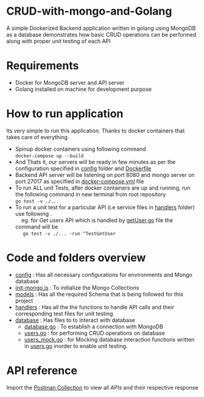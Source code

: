 # CRUD-with-mongo-and-Golang
A simple Dockerized Backend application written in golang using MongoDB as a database demonstrates how basic CRUD operations can be performed along with proper unit testing of each API

# Requirements
* Docker for MongoDB server and API server <br /> 
* Golang installed on machine for development purpose <br /> 

# How to run application
Its very simple to run this application. Thanks to docker containers that takes care of everything.<br /> 
* Spinup docker containers using following command<br /> 
    ```docker-compose up --build```
* And Thats it, our servers will be ready in few minutes as per the configuration specified in [config](https://github.com/xidddekate/Crud-with-mongo-and-Go/tree/main/config) folder and [Dockerfile](https://github.com/xidddekate/Crud-with-mongo-and-Go/blob/main/Dockerfile)
* Backend API server will be listening on port 8080 and mongo server on port 27017 as specified in [docker-compose.yml](https://github.com/xidddekate/Crud-with-mongo-and-Go/blob/main/docker-compose.yml) file
* To run ALL unit Tests, after docker containers are up and running, run the following command in new terminal from root repository<br/> ```go test -v ./...```
* To run a unit test for a particular API (i.e service files in [handlers](https://github.com/xidddekate/Crud-with-mongo-and-Go/tree/main/handlers) folder) use following . <br/> &nbsp;&nbsp;&nbsp; eg. for Get users API which is handled by [getUser.go](https://github.com/xidddekate/Crud-with-mongo-and-Go/blob/main/handlers/getUser.go) file the command will be   <br/>  &nbsp;&nbsp;&nbsp;&nbsp; ```go test -v ./... -run ^TestGetUser```
# Code and folders overview
* [config](https://github.com/xidddekate/Crud-with-mongo-and-Go/tree/main/config) : Has all necessary configurations for environments and Mongo database
* [init-mongo.js](https://github.com/xidddekate/Crud-with-mongo-and-Go/blob/main/init-mongo.js) : To initialize the Mongo Collections
* [models](https://github.com/xidddekate/Crud-with-mongo-and-Go/tree/main/models) : Has all the required Schema that is being followed for this project
* [handlers](https://github.com/xidddekate/Crud-with-mongo-and-Go/tree/main/handlers) : Has all the the functions to handle API calls and their corresponding test files for unit testing
* [database](https://github.com/xidddekate/Crud-with-mongo-and-Go/tree/main/database) : Has files to to interact with database 
  * [database.go](https://github.com/xidddekate/Crud-with-mongo-and-Go/blob/main/database/database.go) : To establish a connection with MongoDB
  * [users.go](https://github.com/xidddekate/Crud-with-mongo-and-Go/blob/main/database/users.go) : for performing CRUD operations on database
  * [users_mock.go](https://github.com/xidddekate/Crud-with-mongo-and-Go/blob/main/database/users_mock.go) : for Mocking database interaction functions written in [users.go](https://github.com/xidddekate/Crud-with-mongo-and-Go/blob/main/database/users.go) inorder to enable unit testing.

# API reference
 Import the [Postman Collection](https://github.com/xidddekate/CRUD-with-mongo-and-Golang/blob/main/go-users.postman_collection.json) to view all APIs and their respective response

